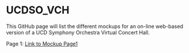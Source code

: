 # UCDSO_VCH
This GitHub page will list the different mockups for an on-line web-based version of a UCD Symphony Orchestra Virtual Concert Hall.


Page 1: [Link to Mockup Page1](https://gui-vray.github.io/UCDSOVCH/mockup01/core/UCDSOVCH.html)
